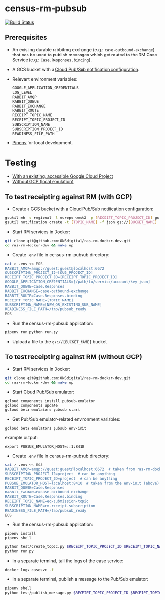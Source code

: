 # census-rm-pubsub 
[![Build Status](https://travis-ci.com/ONSdigital/census-rm-pubsub.svg?branch=master)](https://travis-ci.com/ONSdigital/census-rm-pubsub)

## Prerequisites

* An existing durable rabbitmq exchange (e.g.: `case-outbound-exchange`) that can be used to publish messages which get routed to the RM Case Service (e.g.: `Case.Responses.binding`).

* A GCS bucket with a [Cloud Pub/Sub notification configuration](https://cloud.google.com/storage/docs/reporting-changes).

* Relevant environment variables:
	```bash
	GOOGLE_APPLICATION_CREDENTIALS
	LOG_LEVEL
	RABBIT_AMQP
	RABBIT_QUEUE
	RABBIT_EXCHANGE
	RABBIT_ROUTE
	RECEIPT_TOPIC_NAME
	RECEIPT_TOPIC_PROJECT_ID
	SUBSCRIPTION_NAME
	SUBSCRIPTION_PROJECT_ID
    READINESS_FILE_PATH
	```

* [Pipenv](https://docs.pipenv.org/index.html) for local development.

# Testing

* [With an existing, accessible Google Cloud Project](#to-test-receipting-against-rm-with-gcp)
* [Without GCP (local emulation)](#to-test-receipting-against-rm-without-gcp)

## To test receipting against RM (with GCP)

* Create a GCS bucket with a Cloud Pub/Sub notification configuration:
```bash
gsutil mb -c regional -l europe-west2 -p [RECEIPT_TOPIC_PROJECT_ID] gs://[BUCKET_NAME]
gsutil notification create -t [TOPIC_NAME] -f json gs://[BUCKET_NAME]
```

* Start RM services in Docker:
```bash
git clone git@github.com:ONSdigital/ras-rm-docker-dev.git
cd ras-rm-docker-dev && make up
```

* Create `.env` file in census-rm-pubsub directory:
```bash
cat > .env << EOS
RABBIT_AMQP=amqp://guest:guest@localhost:6672
SUBSCRIPTION_PROJECT_ID=[SUB_PROJECT_ID]
RECEIPT_TOPIC_PROJECT_ID=[RECEIPT_TOPIC_PROJECT_ID]
GOOGLE_APPLICATION_CREDENTIALS=[/path/to/service/account/key.json]
RABBIT_QUEUE=Case.Responses
RABBIT_EXCHANGE=case-outbound-exchange
RABBIT_ROUTE=Case.Responses.binding
RECEIPT_TOPIC_NAME=[TOPIC_NAME]
SUBSCRIPTION_NAME=[NEW_OR_EXISTING_SUB_NAME]
READINESS_FILE_PATH=/tmp/pubsub_ready
EOS
```

* Run the census-rm-pubsub application:
```bash
pipenv run python run.py
```

* Upload a file to the `gs://[BUCKET_NAME]` bucket

## To test receipting against RM (without GCP)

* Start RM services in Docker:
```bash
git clone git@github.com:ONSdigital/ras-rm-docker-dev.git
cd ras-rm-docker-dev && make up
```

* Start Cloud Pub/Sub emulator:
```bash
gcloud components install pubsub-emulator
gcloud components update
gcloud beta emulators pubsub start
```

* Get Pub/Sub emulator-related environment variables:
```bash
gcloud beta emulators pubsub env-init
```
example output:
```
export PUBSUB_EMULATOR_HOST=::1:8410
```

* Create `.env` file in census-rm-pubsub directory:
```bash
cat > .env << EOS
RABBIT_AMQP=amqp://guest:guest@localhost:6672  # taken from ras-rm-docker-dev
SUBSCRIPTION_PROJECT_ID=project  # can be anything
RECEIPT_TOPIC_PROJECT_ID=project  # can be anything
PUBSUB_EMULATOR_HOST=localhost:8410  # taken from the env-init (above)
RABBIT_QUEUE=Case.Responses
RABBIT_EXCHANGE=case-outbound-exchange
RABBIT_ROUTE=Case.Responses.binding
RECEIPT_TOPIC_NAME=eq-submission-topic
SUBSCRIPTION_NAME=rm-receipt-subscription
READINESS_FILE_PATH=/tmp/pubsub_ready
EOS
```

* Run the census-rm-pubsub application:
```bash
pipenv install
pipenv shell

python test/create_topic.py $RECEIPT_TOPIC_PROJECT_ID $RECEIPT_TOPIC_NAME
python run.py
```

* In a separate terminal, tail the logs of the case service:
```bash
docker logs casesvc -f
```

* In a separate terminal, publish a message to the Pub/Sub emulator:
```bash
pipenv shell
python test/publish_message.py $RECEIPT_TOPIC_PROJECT_ID $RECEIPT_TOPIC_NAME
```